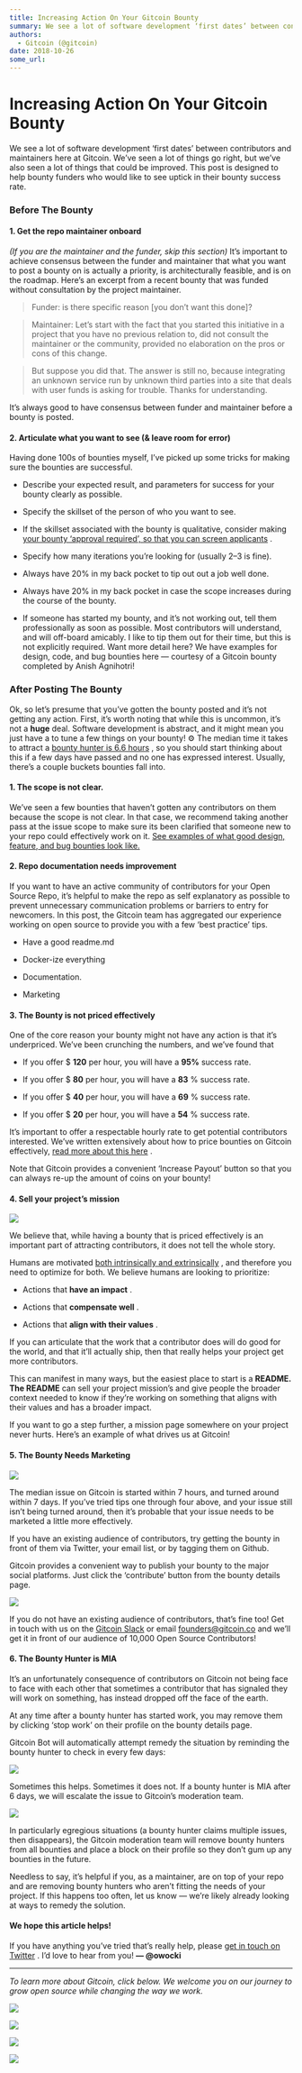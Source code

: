 ```yaml
---
title: Increasing Action On Your Gitcoin Bounty
summary: We see a lot of software development ‘first dates’ between contributors and maintainers here at Gitcoin. We’ve seen a lot of things go right, but we’ve also seen a lot of things that could be improved. This post is designed to help bounty funders who would like to see uptick in their bounty success rate. Before The Bounty 1. Get the repo maintainer onboard (If you are the maintainer and the funder, skip this section) It’s important to achieve consensus between the funder and maintainer that what
authors:
  - Gitcoin (@gitcoin)
date: 2018-10-26
some_url: 
---
```


# Increasing Action On Your Gitcoin Bounty



We see a lot of software development ‘first dates’ between contributors and maintainers here at Gitcoin. We’ve seen a lot of things go right, but we’ve also seen a lot of things that could be improved.
This post is designed to help bounty funders who would like to see uptick in their bounty success rate.

### Before The Bounty

#### 1. Get the repo maintainer onboard
 _(If you are the maintainer and the funder, skip this section)_ 
It’s important to achieve consensus between the funder and maintainer that what you want to post a bounty on is actually a priority, is architecturally feasible, and is on the roadmap.
Here’s an excerpt from a recent bounty that was funded without consultation by the project maintainer.
> Funder: is there specific reason [you don’t want this done]?

> Maintainer: Let’s start with the fact that you started this initiative in a project that you have no previous relation to, did not consult the maintainer or the community, provided no elaboration on the pros or cons of this change.

> But suppose you did that. The answer is still no, because integrating an unknown service run by unknown third parties into a site that deals with user funds is asking for trouble. Thanks for understanding.

It’s always good to have consensus between funder and maintainer before a bounty is posted.

#### 2. Articulate what you want to see (& leave room for error)
Having done 100s of bounties myself, I’ve picked up some tricks for making sure the bounties are successful.

 * Describe your expected result, and parameters for success for your bounty clearly as possible.

 * Specify the skillset of the person of who you want to see.

 * If the skillset associated with the bounty is qualitative, consider making [your bounty ‘approval required’, so that you can screen applicants](https://medium.com/gitcoin/we-listened-announcing-project-types-965a02603559) .

 * Specify how many iterations you’re looking for (usually 2–3 is fine).

 * Always have 20% in my back pocket to tip out out a job well done.

 * Always have 20% in my back pocket in case the scope increases during the course of the bounty.

 * If someone has started my bounty, and it’s not working out, tell them professionally as soon as possible. Most contributors will understand, and will off-board amicably. I like to tip them out for their time, but this is not explicitly required.
Want more detail here? We have examples for design, code, and bug bounties here — courtesy of a Gitcoin bounty completed by Anish Agnihotri!

### After Posting The Bounty
Ok, so let’s presume that you’ve gotten the bounty posted and it’s not getting any action. First, it’s worth noting that while this is uncommon, it’s not a **huge** deal. Software development is abstract, and it might mean you just have a to tune a few things on your bounty! ⚙️
The median time it takes to attract a [bounty hunter is 6.6 hours](https://gitcoin.co/results) , so you should start thinking about this if a few days have passed and no one has expressed interest.
Usually, there’s a couple buckets bounties fall into.

#### 1. The scope is not clear.
We’ve seen a few bounties that haven’t gotten any contributors on them because the scope is not clear.
In that case, we recommend taking another pass at the issue scope to make sure its been clarified that someone new to your repo could effectively work on it.
 [See examples of what good design, feature, and bug bounties look like.](https://github.com/Anish-Agnihotri/Gitcoin-Exemplars) 

#### 2. Repo documentation needs improvement
If you want to have an active community of contributors for your Open Source Repo, it’s helpful to make the repo as self explanatory as possible to prevent unnecessary communication problems or barriers to entry for newcomers. In this post, the Gitcoin team has aggregated our experience working on open source to provide you with a few ‘best practice’ tips.

 * Have a good readme.md

 * Docker-ize everything

 * Documentation.

 * Marketing

#### 3. The Bounty is not priced effectively
One of the core reason your bounty might not have any action is that it’s underpriced.
We’ve been crunching the numbers, and we’ve found that

 * If you offer $ **120** per hour, you will have a **95%** success rate.

 * If you offer $ **80** per hour, you will have a **83** % success rate.

 * If you offer $ **40** per hour, you will have a **69** % success rate.

 * If you offer $ **20** per hour, you will have a **54** % success rate.

It’s important to offer a respectable hourly rate to get potential contributors interested. We’ve written extensively about how to price bounties on Gitcoin effectively, [read more about this here](https://medium.com/gitcoin/tutorial-how-to-price-work-on-gitcoin-49bafcdd201e) .

Note that Gitcoin provides a convenient ‘Increase Payout’ button so that you can always re-up the amount of coins on your bounty!

#### 4. Sell your project’s mission

![](https://cdn-images-1.medium.com/max/1200/1*-scllqUfohEaVRc9xF_G9A.png)

We believe that, while having a bounty that is priced effectively is an important part of attracting contributors, it does not tell the whole story.

Humans are motivated [both intrinsically and extrinsically](https://medium.com/gitcoin/building-a-platform-that-maximizes-freedom-1149968a7b05) , and therefore you need to optimize for both. We believe humans are looking to prioritize:

 * Actions that **have an impact** .

 * Actions that **compensate well** .

 * Actions that **align with their values** .

If you can articulate that the work that a contributor does will do good for the world, and that it’ll actually ship, then that really helps your project get more contributors.

This can manifest in many ways, but the easiest place to start is a **README. The README** can sell your project mission’s and give people the broader context needed to know if they’re working on something that aligns with their values and has a broader impact.

If you want to go a step further, a mission page somewhere on your project never hurts. Here’s an example of what drives us at Gitcoin!

#### 5. The Bounty Needs Marketing

![](https://cdn-images-1.medium.com/max/1200/1*QaEwhI8sOkhc2M8932iLHw.png)

The median issue on Gitcoin is started within 7 hours, and turned around within 7 days.
If you’ve tried tips one through four above, and your issue still isn’t being turned around, then it’s probable that your issue needs to be marketed a little more effectively.

If you have an existing audience of contributors, try getting the bounty in front of them via Twitter, your email list, or by tagging them on Github.

Gitcoin provides a convenient way to publish your bounty to the major social platforms. Just click the ‘contribute’ button from the bounty details page.

![](https://cdn-images-1.medium.com/max/1600/1*GhpZNPWX0dSR5cF9v9GIIA.png)

If you do not have an existing audience of contributors, that’s fine too! Get in touch with us on the [Gitcoin Slack](https://gitcoin.co/slack) or email founders@gitcoin.co and we’ll get it in front of our audience of 10,000 Open Source Contributors!

#### 6. The Bounty Hunter is MIA
It’s an unfortunately consequence of contributors on Gitcoin not being face to face with each other that sometimes a contributor that has signaled they will work on something, has instead dropped off the face of the earth.

At any time after a bounty hunter has started work, you may remove them by clicking ‘stop work’ on their profile on the bounty details page.

Gitcoin Bot will automatically attempt remedy the situation by reminding the bounty hunter to check in every few days:

![](https://cdn-images-1.medium.com/max/1600/1*dvUS_ZxbTWipa-64fhTdCw.png)

Sometimes this helps. Sometimes it does not. If a bounty hunter is MIA after 6 days, we will escalate the issue to Gitcoin’s moderation team.

![](https://cdn-images-1.medium.com/max/1600/1*040UEJCFK52W2yyLOi6WKQ.png)

In particularly egregious situations (a bounty hunter claims multiple issues, then disappears), the Gitcoin moderation team will remove bounty hunters from all bounties and place a block on their profile so they don’t gum up any bounties in the future.

Needless to say, it’s helpful if you, as a maintainer, are on top of your repo and are removing bounty hunters who aren’t fitting the needs of your project. If this happens too often, let us know — we’re likely already looking at ways to remedy the solution.

#### We hope this article helps!
If you have anything you’ve tried that’s really help, please [get in touch on Twitter](https://twitter.com/getgitcoin) . I’d love to hear from you!
 **— @owocki** 

----

 _To learn more about Gitcoin, click below. We welcome you on our journey to grow open source while changing the way we work._ 

![](https://cdn-images-1.medium.com/max/800/1*TC1lWxus2VmUHHNMBVOl6w.png)


![](https://cdn-images-1.medium.com/max/800/1*xESKfkc75BrIcLabfL9jsg.png)


![](https://cdn-images-1.medium.com/max/800/1*ucjf2r_4nXDqedGjdiRSyw.png)


![](https://cdn-images-1.medium.com/max/1600/1*91GgdFbhUB1Ggl_Mysnqog.png)

